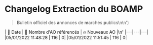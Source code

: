 # Changelog Extraction du BOAMP
> **B**ulletin **o**fficiel des **a**nnonces de **m**archés **p**ublics\n\n')

| 📅 Date | 📝 Nombre d'AO référencés | 🔥 Nouveaux AO |\n'
|---|---|---|
|05/01/2022 11:48:28 | 116 | 0| 
|05/01/2022 11:51:45 | 116 | 0| 
